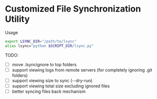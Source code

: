 # Customized File Synchronization Utility

Usage

```bash
export LSYNC_DIR="/path/to/lsync"
alias lsync="python $SCRIPT_DIR/lsync.py"
```

TODO:

- [ ] move .lsyncignore to top folders
- [ ] support viewing logs from remote servers (for completely ignoring .git folders)
- [ ] support viewing size to sync (--dry-run)
- [ ] support viewing total size excluding ignored files
- [ ] better syncing files back mechanism
